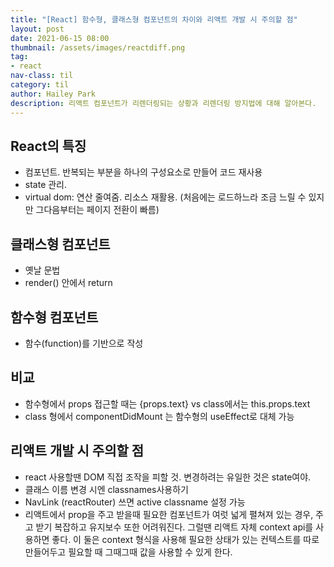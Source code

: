 ```yaml
---
title: "[React] 함수형, 클래스형 컴포넌트의 차이와 리액트 개발 시 주의할 점"
layout: post
date: 2021-06-15 08:00
thumbnail: /assets/images/reactdiff.png
tag:
- react
nav-class: til
category: til
author: Hailey Park
description: 리액트 컴포넌트가 리렌더링되는 상황과 리렌더링 방지법에 대해 알아본다.
---
```


## React의 특징

- 컴포넌트. 반복되는 부분을 하나의 구성요소로 만들어 코드 재사용
- state 관리. 
- virtual dom: 연산 줄여줌. 리소스 재활용. (처음에는 로드하느라 조금 느릴 수 있지만 그다음부터는 페이지 전환이 빠름)


## 클래스형 컴포넌트

- 옛날 문법
- render() 안에서 return 

## 함수형 컴포넌트

- 함수(function)를 기반으로 작성

## 비교

- 함수형에서 props 접근할 때는 {props.text} vs class에서는 this.props.text
- class 형에서 componentDidMount 는 함수형의 useEffect로 대체 가능

## 리액트 개발 시 주의할 점

- react 사용할땐 DOM 직접 조작을 피할 것. 변경하려는 유일한 것은 state여야. 
- 클래스 이름 변경 시엔 classnames사용하기
- NavLink (reactRouter) 쓰면 active classname 설정 가능
- 리액트에서 prop을 주고 받을때 필요한 컴포넌트가 여럿 넓게 펼쳐져 있는 경우, 주고 받기 복잡하고 유지보수 또한 어려워진다. 그럴땐 리액트 자체 context api를 사용하면 좋다. 이 둘은 context 형식을 사용해 필요한 상태가 있는 컨텍스트를 따로 만들어두고 필요할 때 그때그때 값을 사용할 수 있게 한다.
